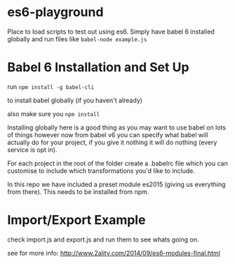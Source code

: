 # es6-playground
Place to load scripts to test out using es6. Simply have babel 6 installed globally and run files like ``` babel-node example.js ```

# Babel 6 Installation and Set Up

run ```npm install -g babel-cli ```

to install babel globally (if you haven't already)

also make sure you ``` npm install ```

Installing globally here is a good thing as you may want to use babel on lots of things however now from babel v6 you can specify what babel will actually do for your project, if you give it nothing it will do nothing (every service is opt in).

For each project in the root of the folder create a .babelrc file which you can customise to include which transformations you'd like to include.

In this repo we have included a preset module es2015 (giving us everything from there). This needs to be installed from npm.

# Import/Export Example

check import.js and export.js and run them to see whats going on.

see for more info: http://www.2ality.com/2014/09/es6-modules-final.html
